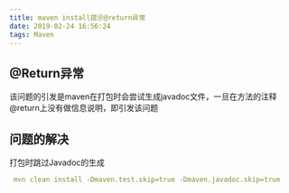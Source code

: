```yaml
---
title: maven install提示@return异常
date: 2019-02-24 16:56:24
tags: Maven
---
```

## @Return异常

该问题的引发是maven在打包时会尝试生成javadoc文件，一旦在方法的注释@return上没有做信息说明，即引发该问题

## 问题的解决

打包时跳过Javadoc的生成

```yaml
 mvn clean install -Dmaven.test.skip=true -Dmaven.javadoc.skip=true
```
